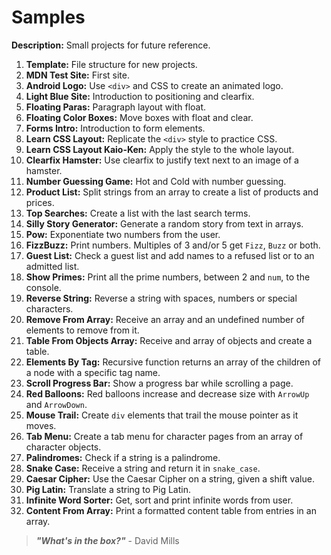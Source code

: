 # Samples

**Description:** Small projects for future reference.

1. **Template:** File structure for new projects.
2. **MDN Test Site:** First site.
3. **Android Logo:** Use `<div>` and CSS to create an animated logo.
4. **Light Blue Site:** Introduction to positioning and clearfix.
5. **Floating Paras:** Paragraph layout with float.
6. **Floating Color Boxes:** Move boxes with float and clear.
7. **Forms Intro:** Introduction to form elements.
8. **Learn CSS Layout:** Replicate the `<div>` style to practice CSS.
9. **Learn CSS Layout Kaio-Ken:** Apply the style to the whole layout.
10. **Clearfix Hamster:** Use clearfix to justify text next to an image of a hamster. 
11. **Number Guessing Game:** Hot and Cold with number guessing.
12. **Product List:** Split strings from an array to create a list of products and prices.
13. **Top Searches:** Create a list with the last search terms.
14. **Silly Story Generator:** Generate a random story from text in arrays.
15. **Pow:** Exponentiate two numbers from the user.
16. **FizzBuzz:** Print numbers. Multiples of 3 and/or 5 get `Fizz`, `Buzz` or both.
17. **Guest List:** Check a guest list and add names to a refused list or to an admitted list.
18. **Show Primes:** Print all the prime numbers, between 2 and `num`, to the console.
19. **Reverse String:** Reverse a string with spaces, numbers or special characters.
20. **Remove From Array:** Receive an array and an undefined number of elements to remove from it.
21. **Table From Objects Array:** Receive and array of objects and create a table.
22. **Elements By Tag:** Recursive function returns an array of the children of a node with a specific tag name.
23. **Scroll Progress Bar:** Show a progress bar while scrolling a page.
24. **Red Balloons:** Red balloons increase and decrease size with `ArrowUp` and `ArrowDown`.
25. **Mouse Trail:** Create `div` elements that trail the mouse pointer as it moves. 
26. **Tab Menu:** Create a tab menu for character pages from an array of character objects.
27. **Palindromes:** Check if a string is a palindrome.
28. **Snake Case:** Receive a string and return it in `snake_case`.
29. **Caesar Cipher:** Use the Caesar Cipher on a string, given a shift value.
30. **Pig Latin:** Translate a string to Pig Latin.
31. **Infinite Word Sorter:** Get, sort and print infinite words from user.
32. **Content From Array:** Print a formatted content table from entries in an array.

> **_"What's in the box?"_** - David Mills
